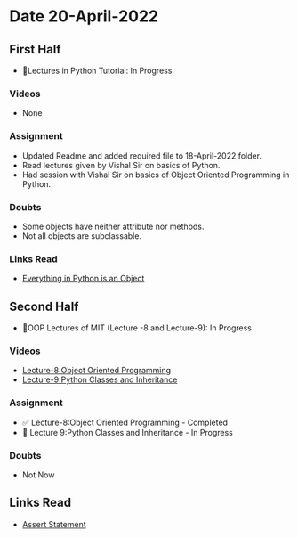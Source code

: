 # Date 20-April-2022

## First Half

- 🔄Lectures in Python Tutorial: In Progress

### Videos

- None

### Assignment

- Updated Readme and added required file to 18-April-2022 folder.
- Read lectures given by Vishal Sir on basics of Python.
- Had session with Vishal Sir on basics of Object Oriented Programming in Python.

### Doubts

- Some objects have neither attribute nor methods.
- Not all objects are subclassable.

### Links Read

- [Everything in Python is an Object](https://linux.die.net/diveintopython/html/getting_to_know_python/everything_is_an_object.html#d0e4665)

## Second Half

- 🔄OOP Lectures of MIT (Lecture -8 and Lecture-9): In Progress

### Videos

- [Lecture-8:Object Oriented Programming](https://ocw.mit.edu/courses/6-0001-introduction-to-computer-science-and-programming-in-python-fall-2016/resources/lecture-8-object-oriented-programming/)
- [Lecture-9:Python Classes and Inheritance](https://ocw.mit.edu/courses/6-0001-introduction-to-computer-science-and-programming-in-python-fall-2016/resources/lecture-9-python-classes-and-inheritance/)

### Assignment

- ✅ Lecture-8:Object Oriented Programming - Completed
- 🔄 Lecture 9:Python Classes and Inheritance - In Progress

### Doubts

- Not Now

## Links Read

- [Assert Statement](https://www.geeksforgeeks.org/python-assert-keyword/)
